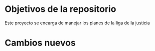 # Objetivos de la repositorio

Este proyecto se encarga de manejar los planes de la liga de la justicia

# Cambios nuevos
